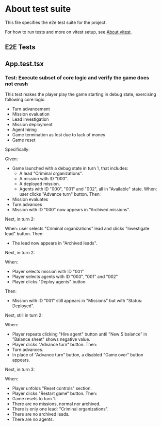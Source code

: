 # About test suite

This file specifies the e2e test suite for the project.

For how to run tests and more on vitest setup, see [About vitest](../setup/about_vitest.md).

## E2E Tests

## App.test.tsx

### Test: Execute subset of core logic and verify the game does not crash

This test makes the player play the game starting in debug state, exercising following core logic:

- Turn advancement
- Mission evaluation
- Lead investigation
- Mission deployment
- Agent hiring
- Game termination as lost due to lack of money
- Game reset

Specifically:

Given:
- Game launched with a debug state in turn 1, that includes:
  - A lead "Criminal organizations".
  - A mission with ID "000".
  - A deployed mission.
  - Agents with ID "000", "001" and "002", all in "Available" state.
When: user clicks "Advance turn" button.
Then:
- Mission evaluates
- Turn advances
- Mission with ID "000" now appears in "Archived missions".

Next, in turn 2:

When: user selects "Criminal organizations" lead and clicks "Investigate lead" button.
Then:
- The lead now appears in "Archived leads".

Next, in turn 2:

When:
- Player selects mission with ID "001"
- Player selects agents with ID "000", "001" and "002"
- Player clicks "Deploy agents" button

Then:
- Mission with ID "001" still appears in "Missions" but with "Status: Deployed".

Next, still in turn 2:

When:
- Player repeats clicking "Hire agent" button until "New $ balance" in "Balance sheet" shows negative value.
- Player clicks "Advance turn" button.
Then:
- Turn advances.
- In place of "Advance turn" button, a disabled "Game over" button appears.

Next, in turn 3:

When:
- Player unfolds "Reset controls" section.
- Player clicks "Restart game" button.
Then:
- Game resets to turn 1.
- There are no missions, normal nor archived.
- There is only one lead: "Criminal organizations".
- There are no archived leads.
- There are no agents.

